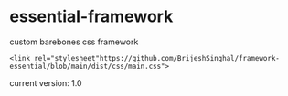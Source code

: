 # essential-framework

custom barebones css framework

    <link rel="stylesheet"https://github.com/BrijeshSinghal/framework-essential/blob/main/dist/css/main.css">

current version: 1.0
